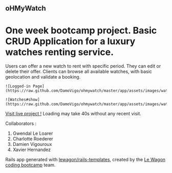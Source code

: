 ## oHMyWatch

# One week bootcamp project. Basic CRUD Application for a luxury watches renting service.

Users can offer a new watch to rent with specific period. They can edit or delete their offer. Clients can browse all available watches, with basic geolocation and validate a booking.

```
![Logged-in Page](https://raw.github.com/DamoVigo/ohmywatch/master/app/assets/images/watch1_screenshot.png)
```
```
![Watches#show](https://raw.github.com/DamoVigo/ohmywatch/master/app/assets/images/watch2_screenshot.png)
```
[Visit live project !](https://mywatchesrent.herokuapp.com/)
Loading may take 40s without any recent visit.

Collaborators :
 1. Gwendal Le Loarer
 2. Charlotte Roederer
 3. Damien Vigouroux
 4. Xavier Hernandez

Rails app generated with [lewagon/rails-templates](https://github.com/lewagon/rails-templates), created by the [Le Wagon coding bootcamp](https://www.lewagon.com) team.
